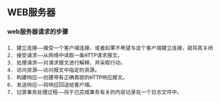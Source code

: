 ## WEB服务器

#### web服务器请求的步骤
	1. 建立连接——接受一个客户端连接，或者如果不希望与这个客户端建立连接，就将其关闭
	2. 接受请求——从网络中读取一条HTTP请求报文。
	3. 处理请求——对请求报文进行解释，并采取行动。
	4. 访问资源——访问报文中指定的资源。
	5. 构建响应——创建带有正确首部的HTTP响应报文。
	6. 发送响应——将响应回送给客户端。
	7. 记录事务处理过程——将于已完成事务有关的内容记录在一个日志文件中。